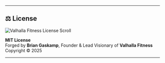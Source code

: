  
---

## ⚖️ License

![Valhalla Fitness License Scroll](valhalla_fitness_license_scroll.png)

**MIT License**  
Forged by **Brian Gaskamp**, Founder & Lead Visionary of **Valhalla Fitness**  
Copyright © 2025

---
